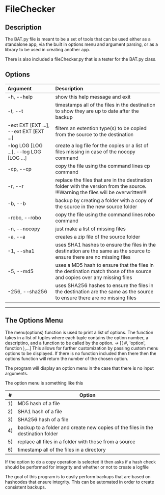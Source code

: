 # FileChecker
## Description

The BAT.py file is meant to be a set of tools that can be used either as a standalone app, via the built in options menu and argument parsing, or as a library to be used in creating another app. 

There is also included a fileChecker.py that is a tester for the BAT.py class.

## Options

|           Argument     |          Description |
| :------------------- | :-------------------- |
| -h, --help            | show this help message and exit |
| -t, --t               | timestamps all of the files in the destination to show they are up to date after the backup |
| -ext EXT [EXT ...], --ext EXT [EXT ...] | filters an extention type(s) to be copied from the source to the destination |
| -log LOG [LOG ...], --log LOG [LOG ...] | create a log file for the copies or a list of files missing in case of the nocopy command |
| -cp, --cp             | copy the file using the command lines cp command |
| -r, --r               | replace the files that are in the destination folder with the version from the source. !!!Warning the files will be overwritten!!! |
| -b, --b               | backup by creating a folder with a copy of the source in the new source folder |
| -robo, --robo         | copy the file using the command lines robo command |
| -n, --nocopy          | just make a list of missing files |
| -a, --a               | creates a zip file of the source folder |
| -1, --sha1            | uses SHA1 hashes to ensure the files in the destination are the same as the source to ensure there are no missing files |
| -5, --md5             | uses a MD5 hash to ensure that the files in the destination match those of the source and copies over any missing files |
| -256, --sha256        | uses SHA256 hashes to ensure the files in the destination are the same as the source to ensure there are no missing files |

---

## The Options Menu

The menu(options) function is used to print a list of options. The function takes in a list of tuples where each tuple contains the option number, a descriptino, and a function to be called by the option. -> [( #, 'option', function ),...] This allows for further customization by passing custom menu options to be displayed. If there is no function included then there then the options function will return the number of the chosen option.

The program will display an option menu in the case that there is no input arguments. 

The option menu is something like this 

\#   | Option
|--- | --- |
1) | MD5 hash of a file
2) | SHA1 hash of a file
3) | SHA256 hash of a file
4) | backup to a folder and create new copies of the files in the destination folder
5) | replace all files in a folder with those from a source
6) | timestamp all of the files in a directory

 
If the option to do a copy operation is selected it then asks if a hash check should be performed for integrity and whether or not to create a logfile

The goal of this program is to easily perform backups that are based on hashcodes that ensure integrity. This can be automated in order to create consistent backups.

